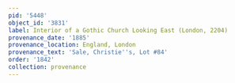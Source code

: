 ```yaml
---
pid: '5448'
object_id: '3831'
label: Interior of a Gothic Church Looking East (London, 2204)
provenance_date: '1885'
provenance_location: England, London
provenance_text: 'Sale, Christie''s, Lot #84'
order: '1842'
collection: provenance
---
```


